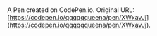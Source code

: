 # 

A Pen created on CodePen.io. Original URL: [https://codepen.io/qqqqqqueena/pen/XWxavJj](https://codepen.io/qqqqqqueena/pen/XWxavJj).

